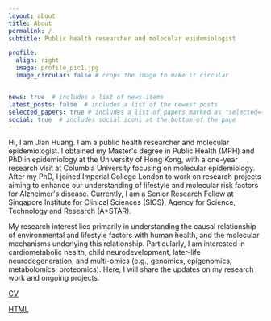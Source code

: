```yaml
---
layout: about
title: About
permalink: /
subtitle: Public health researcher and molecular epidemiologist

profile:
  align: right
  image: profile_pic1.jpg
  image_circular: false # crops the image to make it circular


news: true  # includes a list of news items
latest_posts: false  # includes a list of the newest posts
selected_papers: true # includes a list of papers marked as "selected={true}"
social: true  # includes social icons at the bottom of the page
---
```


Hi, I am Jian Huang. I am a public health researcher and molecular epidemiologist. I obtained my Master's degree in Public Health (MPH) and PhD in epidemiology at the University of Hong Kong, with a one-year research visit at Columbia University focusing on molecular epidemiology. After my PhD, I joined Imperial College London to work on research projects aiming to enhance our understanding of lifestyle and molecular risk factors for Alzheimer's disease. Currently, I am a Senior Research Fellow at Singapore Institute for Clinical Sciences (SICS), Agency for Science, Technology and Research (A*STAR).

My research interest lies primarily in understanding the causal relationship of environmental and lifestyle factors with human health, and the molecular mechanisms underlying this relationship. Particularly, I am interested in cardiometabolic health, child neurodevelopment, later-life neurodegeneration, and multi-omics (e.g., genomics, epigenomics, metabolomics, proteomics). Here, I will share the updates on my research work and ongoing projects.

<a href="https://drive.google.com/file/d/1I4jMDdvbjymttMId0xTQHbsJ6Ugry7nK/view?usp=share_link" target="_blank">CV</a>

<a href="https://drive.google.com/file/d/1I4jMDdvbjymttMId0xTQHbsJ6Ugry7nK/view?usp=share_link" class="btn btn-sm z-depth-0" role="button">HTML</a>
